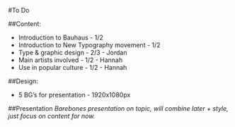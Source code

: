#To Do

##Content:
- Introduction to Bauhaus - 1/2
- Introduction to New Typography movement  - 1/2
- Type & graphic design  - 2/3 - Jordan
- Main artists involved - 1/2 - Hannah
- Use in popular culture - 1/2 - Hannah

##Design:
- 5 BG’s for presentation - 1920x1080px 

##Presentation
*Barebones presentation on topic, will combine later + style, just focus on content for now.*
